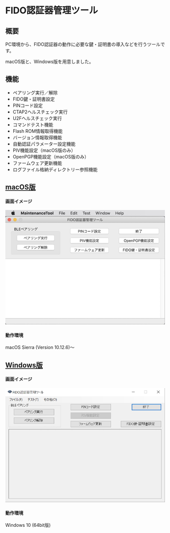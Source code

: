 # FIDO認証器管理ツール

## 概要
PC環境から、FIDO認証器の動作に必要な鍵・証明書の導入などを行うツールです。

macOS版と、Windows版を用意しました。

## 機能
* ペアリング実行／解除
* FIDO鍵・証明書設定
* PINコード設定
* CTAP2ヘルスチェック実行
* U2Fヘルスチェック実行
* コマンドテスト機能
* Flash ROM情報取得機能
* バージョン情報取得機能
* 自動認証パラメーター設定機能
* PIV機能設定（macOS版のみ）
* OpenPGP機能設定（macOS版のみ）
* ファームウェア更新機能
* ログファイル格納ディレクトリー参照機能

## [macOS版](macOSApp)

#### 画面イメージ
<img src="assets/0001.jpg" width="500">

#### 動作環境
macOS Sierra (Version 10.12.6)〜

## [Windows版](WindowsExe)

#### 画面イメージ
<img src="assets/0002.jpg" width="500">

#### 動作環境
Windows 10 (64bit版)
